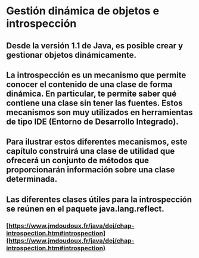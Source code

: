 # Gestión dinámica de objetos e introspección

## Desde la versión 1.1 de Java, es posible crear y gestionar objetos dinámicamente.

## La introspección es un mecanismo que permite conocer el contenido de una clase de forma dinámica. En particular, te permite saber qué contiene una clase sin tener las fuentes. Estos mecanismos son muy utilizados en herramientas de tipo IDE (Entorno de Desarrollo Integrado).

## Para ilustrar estos diferentes mecanismos, este capítulo construirá una clase de utilidad que ofrecerá un conjunto de métodos que proporcionarán información sobre una clase determinada.

## Las diferentes clases útiles para la introspección se reúnen en el paquete java.lang.reflect.

### [https://www.jmdoudoux.fr/java/dej/chap-introspection.htm#introspection](https://www.jmdoudoux.fr/java/dej/chap-introspection.htm#introspection)

